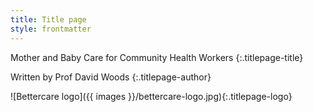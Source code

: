 ```yaml
---
title: Title page
style: frontmatter
---
```


Mother and Baby Care for Community Health Workers
{:.titlepage-title}

Written by Prof David Woods
{:.titlepage-author}

![Bettercare logo]({{ images }}/bettercare-logo.jpg){:.titlepage-logo}
